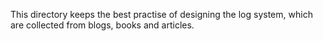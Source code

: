 This directory keeps the best practise of designing the log system, which are collected from blogs, books and articles.

 

